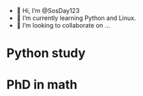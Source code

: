 - 👋 Hi, I’m @SosDay123
- 🌱 I’m currently learning Python and Linux.
- 💞️ I’m looking to collaborate on ...


<!---
SosDay123/SosDay123 is a ✨ special ✨ repository because its `README.md` (this file) appears on your GitHub profile.
You can click the Preview link to take a look at your changes.
--->
# Python study
# PhD in math

